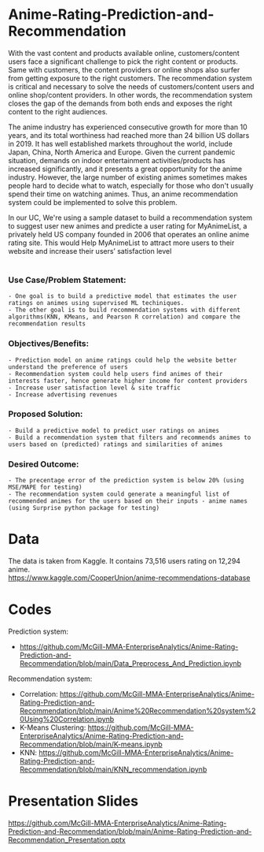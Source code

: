 # Anime-Rating-Prediction-and-Recommendation
With the vast content and products available online, customers/content users face a significant challenge to pick the right content or products. Same with customers, the content providers or online shops also surfer from getting exposure to the right customers. The recommendation system is critical and necessary to solve the needs of customers/content users and online shop/content providers. In other words, the recommendation system closes the gap of the demands from both ends and exposes the right content to the right audiences. 

The anime industry has experienced consecutive growth for more than 10 years, and its total worthiness had reached more than 24 billion US dollars in 2019. It has well established markets throughout the world, include Japan, China, North America and Europe. Given the current pandemic situation, demands on indoor entertainment activities/products has increased significantly, and it presents a great opportunity for the anime industry. However, the large number of existing animes sometimes makes people hard to decide what to watch, especially for those who don't usually spend their time on watching animes. Thus, an anime recommendation system could be implemented to solve this problem. 

In our UC, We're using a sample dataset to build a recommendation system to suggest user new animes and predicte a user rating for MyAnimeList, a privately held US company founded in 2006 that operates an online anime rating site. This would Help MyAnimeList to attract more users to their website and increase their users’ satisfaction level
<br> <br>
### Use Case/Problem Statement: 
    - One goal is to build a predictive model that estimates the user ratings on animes using supervised ML techiniques.
    - The other goal is to build recommendation systems with different algorithms(KNN, KMeans, and Pearson R correlation) and compare the recommendation results
### Objectives/Benefits: 
    - Prediction model on anime ratings could help the website better understand the preference of users 
    - Recommendation system could help users find animes of their interests faster, hence generate higher income for content providers
    - Increase user satisfaction level & site traffic
    - Increase advertising revenues 
### Proposed Solution: 
    - Build a predictive model to predict user ratings on animes 
    - Build a recommendation system that filters and recommends animes to users based on (predicted) ratings and similarities of animes 
### Desired Outcome:
    - The precentage error of the prediction system is below 20% (using MSE/MAPE for testing)
    - The recommendation system could generate a meaningful list of recommended animes for the users based on their inputs - anime names (using Surprise python package for testing)


# Data
The data is taken from Kaggle. It contains 73,516 users rating on 12,294 anime. <br>
https://www.kaggle.com/CooperUnion/anime-recommendations-database 

# Codes

Prediction system:
- https://github.com/McGill-MMA-EnterpriseAnalytics/Anime-Rating-Prediction-and-Recommendation/blob/main/Data_Preprocess_And_Prediction.ipynb

Recommendation system:
- Correlation: https://github.com/McGill-MMA-EnterpriseAnalytics/Anime-Rating-Prediction-and-Recommendation/blob/main/Anime%20Recommendation%20system%20Using%20Correlation.ipynb
- K-Means Clustering: https://github.com/McGill-MMA-EnterpriseAnalytics/Anime-Rating-Prediction-and-Recommendation/blob/main/K-means.ipynb
- KNN: https://github.com/McGill-MMA-EnterpriseAnalytics/Anime-Rating-Prediction-and-Recommendation/blob/main/KNN_recommendation.ipynb

# Presentation Slides
https://github.com/McGill-MMA-EnterpriseAnalytics/Anime-Rating-Prediction-and-Recommendation/blob/main/Anime-Rating-Prediction-and-Recommendation_Presentation.pptx
